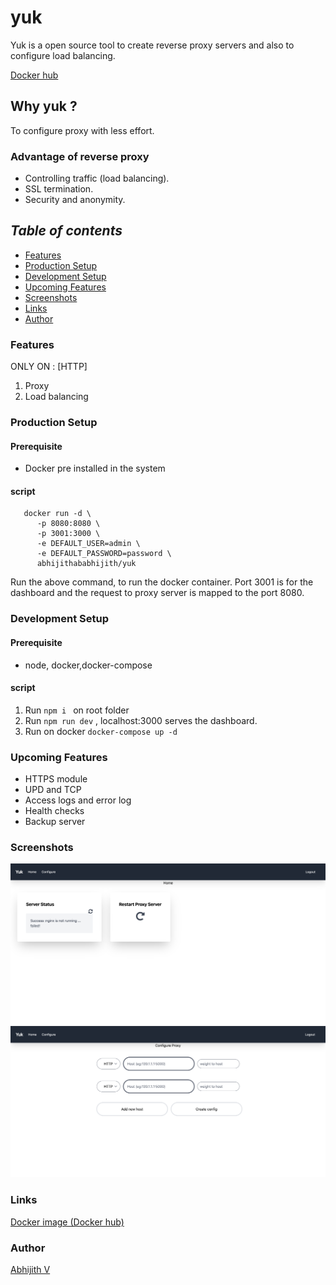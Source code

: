 # yuk

Yuk is a open source tool to create reverse proxy servers and also to configure load balancing.
<p><a href="https://hub.docker.com/r/abhijithababhijith/yuk">Docker hub</a></p>

## Why yuk ?

To configure proxy with less effort.

### Advantage of reverse proxy

- Controlling traffic (load balancing).
- SSL termination.
- Security and anonymity.

## <i>Table of contents</i>

- [Features](#features)
- [Production Setup](#production-setup)
- [Development Setup ](#development-setup)
- [Upcoming Features](#upcoming-features)
- [Screenshots](#screenshots)
- [Links](#links)
- [Author](#author)

### Features
 ONLY ON : [HTTP]
1. Proxy
2. Load balancing

### Production Setup
#### Prerequisite

- Docker pre installed in the system
#### script

```
   docker run -d \
      -p 8080:8080 \
      -p 3001:3000 \
      -e DEFAULT_USER=admin \
      -e DEFAULT_PASSWORD=password \
      abhijithababhijith/yuk 
   ```
Run the above command, to run the docker container. Port 3001 is for the dashboard and the request to proxy server is mapped
to the port 8080.

### Development Setup
#### Prerequisite

- node, docker,docker-compose

#### script
1. Run ```npm i ``` on root folder
2. Run ```npm run dev``` , localhost:3000 serves the dashboard.
3. Run on docker ```docker-compose up -d```



### Upcoming Features

- HTTPS module
- UPD and TCP
- Access logs and error log
- Health checks
- Backup server

### Screenshots

<img src="https://raw.githubusercontent.com/abhisawesome/yuk/main/project-assets/0.1.0/screenshot/Screenshot%202021-06-14%20at%201.27.24%20AM.png"/>
<img src="https://github.com/abhisawesome/yuk/blob/main/project-assets/0.1.0/screenshot/Screenshot%202021-06-14%20at%201.27.46%20AM.png?raw=true" />

### Links
<p><a href="https://hub.docker.com/r/abhijithababhijith/yuk">Docker image (Docker hub)</a></p>

### Author
<p><a href="https://github.com/abhisawesome/">Abhijith V</a></p>

